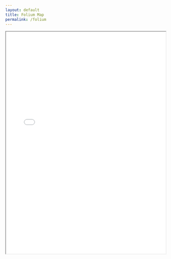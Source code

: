 ```yaml
---
layout: default
title: Folium Map
permalink: /folium
---
```


<iframe src="{{ site.url }}/uploads/folium/InteractiveWithLegend.html" width="100%" height="700rem"></iframe>